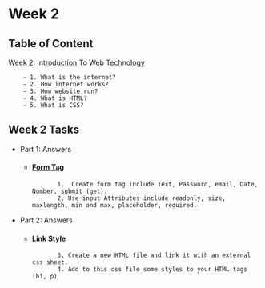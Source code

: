 # Week 2

## Table of Content
  
  Week 2: [Introduction To Web Technology](https://github.com/x39OME/Ustudy-Application-Development-Camp/tree/main/Week%202/Content)
  
        - 1. What is the internet?
        - 2. How internet works?
        - 3. How website run?
        - 4. What is HTML?
        - 5. What is CSS?


## Week 2 Tasks

- Part 1: Answers
   - #### [Form Tag](https://github.com/x39OME/Ustudy-Application-Development-Camp/tree/main/Week%202/Task%202/form)
                1.  Create form tag include Text, Password, email, Date, Number, submit (get).
                2. Use input Attributes include readonly, size, maxlength, min and max, placeholder, required.
- Part 2: Answers
   - #### [Link Style](https://github.com/x39OME/Ustudy-Application-Development-Camp/tree/main/Week%202/Task%202/link-css)
                3. Create a new HTML file and link it with an external css sheet.
                4. Add to this css file some styles to your HTML tags (h1, p)
